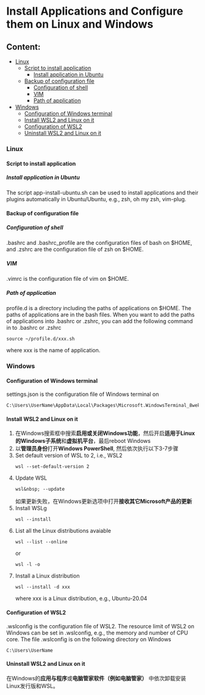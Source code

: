 # Install Applications and Configure them on Linux and Windows
## Content:
- [Linux](#linux)
  - [Script to install application](#Script-to-install-application)
    - [Install application in Ubuntu](#Install-application-in-Ubuntu)
  - [Backup of configuration file](#Backup-of-configuration-file)
    - [Configuration of shell](#Configuration-of-shell)
    - [VIM](#vim)
    - [Path of application](#Path-of-application)
- [Windows](#windows)
  - [Configuration of Windows terminal](#Configuration-of-Windows-terminal)
  - [Install WSL2 and Linux on it](#Install-WSL2-and-Linux-on-it)
  - [Configuration of WSL2](#Configuration-of-WSL2)
  - [Uninstall WSL2 and Linux on it](#Uninstall-WSL2-and-Linux-on-it)

### Linux
#### Script to install application
##### Install application in Ubuntu
The script app-install-ubuntu.sh can be used to install applications and their plugins automatically in Ubuntu/Ubuntu, e.g., zsh, oh my zsh, vim-plug.  

#### Backup of configuration file
##### Configuration of shell
.bashrc and .bashrc_profile are the configuration files of bash on $HOME, and .zshrc are the configuration file of zsh on $HOME.
##### VIM
.vimrc is the configuration file of vim on $HOME.
##### Path of application
profile.d is a directory including the paths of applications on $HOME. The paths of applications are in the bash files. When you want to add the paths of applications into .bashrc or .zshrc, you can add the following command in to .bashrc or .zshrc
```
source ~/profile.d/xxx.sh
```
where xxx is the name of application.

### Windows
#### Configuration of Windows terminal
settings.json is the configuration file of Windows terminal on  
```
C:\Users\UserName\AppData\Local\Packages\Microsoft.WindowsTerminal_8wekyb3d8bbwe\LocalState
```
#### Install WSL2 and Linux on it
1. 在Windows搜索框中搜索**启用或关闭Windows功能**，然后开启**适用于Linux的Windows子系统**和**虚拟机平台**，最后reboot Windows
2. 以**管理员身份**打开**Windows PowerShell**, 然后依次执行以下3-7步骤
3. Set default version of WSL to 2, i.e., WSL2
   ```
   wsl --set-default-version 2
   ```
4. Update WSL
   ```
   wsl&nbsp; --update
   ```
   如果更新失败，在Windows更新选项中打开**接收其它Microsoft产品的更新**
5. Install WSLg
   ```
   wsl --install
   ```
6. List all the Linux distributions avaiable
   ```
   wsl --list --online
   ```
   or
   ```
   wsl -l -o
   ```
7. Install a Linux distribution
   ```
   wsl --install -d xxx
   ```
   where xxx is a Linux distribution, e.g., Ubuntu-20.04

#### Configuration of WSL2
.wslconfig is the configuration file of WSL2. The resource limit of WSL2 on Windows can be set in .wslconfig, e.g., the memory and number of CPU core. The file .wslconfig is on the following directory on Windows
```
C:\Users\UserName
```

#### Uninstall WSL2 and Linux on it
在Windows的**应用与程序**或**电脑管家软件（例如电脑管家）** 中依次卸载安装Linux发行版和WSL。

